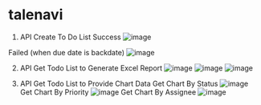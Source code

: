 # talenavi
1.	API Create To Do List
Success
![image](https://github.com/user-attachments/assets/53549c25-70b8-4c0c-be3f-a362b1ebf0a3)

Failed (when due date is backdate) 
![image](https://github.com/user-attachments/assets/1fb388c6-d176-437b-900d-3e6b554cb736)

2.	API Get Todo List to Generate Excel Report
![image](https://github.com/user-attachments/assets/bb226d34-fdbc-4f20-af44-c7136c139d9a)
![image](https://github.com/user-attachments/assets/ebf85899-022b-41b6-aa4c-b895fab305ea)
![image](https://github.com/user-attachments/assets/dd8443f9-a6df-4c58-86d2-c1593977f191)

4. API Get Todo List to Provide Chart Data
Get Chart By Status
![image](https://github.com/user-attachments/assets/119ef57c-8de1-4f21-adc5-700def877f25)
Get Chart By Priority
![image](https://github.com/user-attachments/assets/2322456d-a490-4db5-ade6-d32b05589347)
Get Chart By Assignee
![image](https://github.com/user-attachments/assets/a336e4f6-bc6c-4083-88ec-d1a8d0229dfe)






 
 
 


